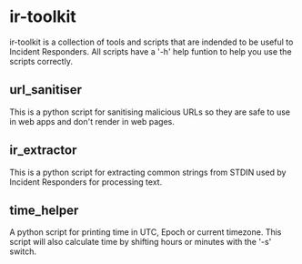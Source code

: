 # ir-toolkit

ir-toolkit is a collection of tools and scripts that are indended to be useful to Incident Responders. All scripts have a '-h' help funtion to help you use the scripts correctly.


## url_sanitiser
This is a python script for sanitising malicious URLs so they are safe to use in web apps and don't render in web pages.

## ir_extractor
This is a python script for extracting common strings from STDIN used by Incident Responders for processing text.

## time_helper
A python script for printing time in UTC, Epoch or current timezone. This script will also calculate time by shifting hours or minutes with the '-s' switch.